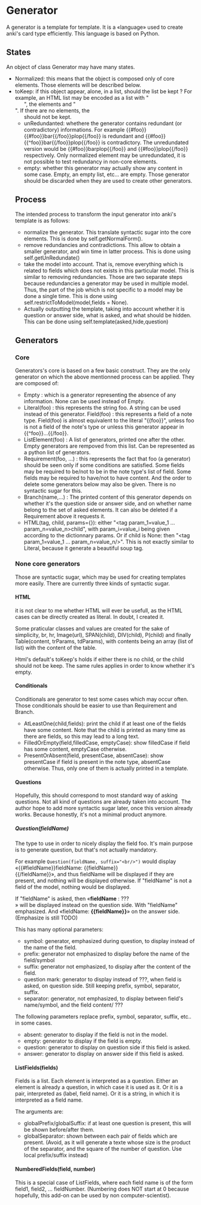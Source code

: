 # Generator 
A generator is a template for template. It is a «language» used to
create anki's card type efficiently. This language is based on Python.

## States
An object of class Generator may have many states. 
* Normalized: this means that the object is composed only of core
  elements. Those elements will be described below. 
* toKeep: if this object appear, alone, in a list, should the list be
  kept ? For example, an HTML list may be encoded as a list with
  "<ul>", the elements and "</ul>". If there are no elements, the <ul>
  should not be kept.
* unRedundanted: whethere the generator contains redundant (or
  contradictory) informations. For example
  {{#foo}}{{#foo}}bar{{/foo}}plop{{/foo}} is redundant and
  {{#foo}}{{^foo}}bar{{/foo}}plop{{/foo}} is contradictory. The
  unredundated version would be {{#foo}}barplop{{/foo}} and
  {{#foo}}plop{{/foo}} respectively. Only normalized element may be
  unredundated, it is not possible to test redundancy in non-core elements.
* empty: whether this generator may actually show any content in some
  case. Empty, an empty list, etc... are empty. Those generator should
  be discarded when they are used to create other generators.

## Process
The intended process to transform the input generator into anki's
template is as follows:
* normalize the generator. This translate syntactic sugar into the
  core elements. This is done by self.getNormalForm().
* remove redundancies and contradictions. This allow to obtain a
  smaller generator, and win time in latter process. This is done
  using self.getUnRedundate()
* take the model into account. That is, remove everything which is
  related to fields which does not exists in this particular
  model. This is similar to removing redundancies. Those are two
  separate steps because redundancies a generator may be used in
  multiple model. Thus, the part of the job which is not specific to a
  model may be done a single time. This is done using
  self.restrictToModel(model,fields = None).
* Actually outputting the template, taking into account whether it is
  question or answer side, what is asked, and what should be
  hidden. This can be done using self.template(asked,hide,question)
  
## Generators
### Core

Generators's core is based on a few basic construct. They are the only
generator on which the above mentionned process can be applied. They
are composed of:

* Empty : which is a generator representing the absence of any information. None can be used instead of Empty.
* Literal(foo) : this represents the string foo. A string can be used instead of this generator.
Field(foo) : this represents a field of a note type. Field(foo) is almost equivalent to the literal "{{foo}}", unless foo is not a field of the note's type or unless this generator appear in {{^foo}}...{{/foo}}.
* ListElement(foo) : A list of generators, printed one after the other. Empty generators are rempoved from this list. Can be represented as a python list of generators.
* Requirement(foo, ...) : this represents the fact that foo (a generator) should be seen only if some conditions are satisfied. Some fields may be required to be/not to be in the note type's list of field. Some fields may be required to have/not to have content. And the order to delete some generators below may also be given. There is no syntactic sugar for this.
* Branch(name,...) : The printed content of this generator depends on whether it's the question side or answer side, and on whether name belong to the set of asked elements. It can also be deleted if a Requirement above it requests it.
* HTML(tag, child, params={}): either "<tag param_1=value_1
  ... param_n=value_n>child</tag>", with param_i=value_i being given
  according to the dictionnary params. Or if child is None: then "<tag param_1=value_1
  ... param_n=value_n/>". This is not exactly similar to Literal, because it generate a
  beautiful soup tag. 

### None core generators

Those are syntactic sugar, which may be used for creating templates
more easily. There are currently three kinds of syntactic sugar.

#### HTML
it is not clear to me whether HTML will ever be usefull, as the HTML
cases can be directly created as literal. In doubt, I created it.

Some praticular classes and values are created for the sake of
simplicity, br, hr, Image(url), SPAN(child), DIV(child), P(child) and
finally Table(content, trParams, tdParams), with contents being an
array (list of list) with the content of the table.
  
Html's default's toKeep's holds if either there is no child, or the
child should not be keep. The same rules applies in order to know
whether it's empty.
#### Conditionals
Conditionals are generator to test some cases which may occur
often. Those conditionals should be easier to use than Requirement
and Branch.

* AtLeastOne(child,fields): print the child if at least one of the
  fields have some content. Note that the child is printed as many
  time as there are fields, so this may lead to a long text.
* FilledOrEmpty(field,filledCase, emptyCase): show filledCase if field
  has some content, emptyCase otherwise. 
* PresentOrAbsent(field, presentCase, absentCase): show presentCase if
  field is present in the note type, absentCase otherwise. Thus, only
  one of them is actually printed in a template.

#### Questions
Hopefully, this should correspond to most standard way of asking
questions. Not all kind of questions are already taken into
account. The author hope to add more syntactic sugar later, once this
version already works. Because honestly, it's not a minimal product
anymore.

##### Question(fieldName)
The type to use in order to nicely display the field foo. It's main
purpose is to generate question, but that's not actually mandatory.

For example ```Question(fieldName, suffix="<br/>")``` would display
«{{#fieldName}}fieldName: {{fieldName}}<br/>{{/fieldName}}», and thus
fieldName will be displayed if they are present, and nothing will be
displayed otherwise. If "fieldName" is not a field of the model,
nothing would be displayed.


If "fieldName" is asked, then «__fieldName__ : ???<br/>» will be displayed
instead on the question side. With "fieldName" emphasized. And «fieldName:
__{{fieldName}}__» on the answer side. (Emphasize is still TODO)

This has many optional parameters:
* symbol: generator, emphasized during question, to display instead of
  the name of the field.
* prefix: generator not emphasized to display before the name of the
  field/symbol
* suffix: generator not emphasized, to display after the content of the
  field.
* question mark: generator to display instead of ???, when field is
  asked, on question side. Still keeping prefix, symbol, separator, suffix.
* separator: generator, not emphasized, to display between field's
  name/symbol, and the field content/ ???

The following parameters replace prefix, symbol, separator, suffix,
etc.. in some cases.
* absent: generator to display if the field is not in the model. 
* empty:  generator to display if the field is empty.
* question: generator to display on question side if this field is asked.
* answer: generator to display on answer side if this field is asked.

#### ListFields(fields)
Fields is a list. Each element is interpreted as a question. Either an
element is already a question, in which case it is used as it. Or it
is a pair, interpreted as (label, field name). Or it is a string, in which
it is interpreted as a field name.

The arguments are:
* globalPrefix/globalSuffix: if at least one question is present, this
  will be shown before/after them.
* globalSeparator: shown between each pair of fields which are
  present. (Avoid, as it will generate a texte whose size is the
  product of the separator, and the square of the number of
  question. Use local prefix/suffix instead)
        

#### NumberedFields(field, number)
This is a special case of ListFields, where each field name is of the
form field1, field2, ... fieldNumber. (Numbering does NOT start at 0
because hopefully, this add-on can be used by non computer-scientist).
